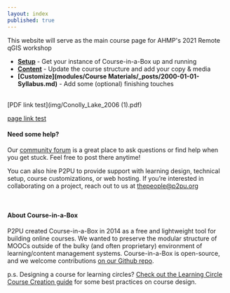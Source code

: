 ```yaml
---
layout: index
published: true
---
```


This website will serve as the main course page for AHMP's 2021 Remote qGIS workshop
* **[Setup](/modules/setup/getting-started/)** - Get your instance of Course-in-a-Box up and running
* **[Content](/modules/content/markdown-and-media)** -  Update the course structure and add your copy & media
* **[Customize](modules/Course Materials/_posts/2000-01-01-Syllabus.md)** - Add some (optional) finishing touches

<br> 
[PDF link test](img/Conolly_Lake_2006 (1).pdf)

[page link test](single-page.md)

#### Need some help?
Our [community forum](https://community.p2pu.org/c/tech/course-in-a-box/78) is a great place to ask questions or find help when you get stuck. Feel free to post there anytime!

You can also hire P2PU to provide support with learning design, technical setup, course customizations, or web hosting. If you’re interested in collaborating on a project, reach out to us at thepeople@p2pu.org

<br> 

#### About Course-in-a-Box

P2PU created Course-in-a-Box in 2014 as a free and lightweight tool for building online courses. We wanted to preserve the modular structure of MOOCs outside of the bulky (and often proprietary) environment of learning/content management systems. Course-in-a-Box is open-source, and we welcome contributions [on our Github repo](https://github.com/p2pu/course-in-a-box).

p.s. Designing a course for learning circles? [Check out the Learning Circle Course Creation guide](https://docs.google.com/document/u/1/d/116fJM3GS7XDzilUOL_ynMZ0yTncUD6aVUbcQKsTra6U/edit#heading=h.l36tzg40xcgr) for some best practices on course design.
